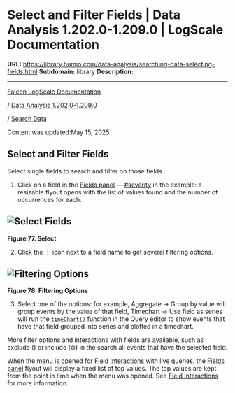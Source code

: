 # Select and Filter Fields | Data Analysis 1.202.0-1.209.0 | LogScale Documentation

**URL:** https://library.humio.com/data-analysis/searching-data-selecting-fields.html
**Subdomain:** library
**Description:** 

---

[Falcon LogScale Documentation](https://library.humio.com)

/ [Data Analysis 1.202.0-1.209.0](data-analysis-docs.html)

/ [Search Data](searching-data.html)

Content was updated:May 15, 2025

## Select and Filter Fields

Select single fields to search and filter on those fields. 

  1. Click on a field in the [Fields panel](searching-data-displaying-fields.html "Display Fields") — [#severity](https://library.humio.com/logscale-repo-schema/logscale-repo-schema-humio-activity-terms-action.html) in the example: a resizable flyout opens with the list of values found and the number of occurrences for each. 

![Select Fields](images/search-data/selecting-fields.png)  
---  
  
**Figure 77. Select**

  

  2. Click the ⋮ icon next to a field name to get several filtering options. 

![Filtering Options](images/search-data/filtering-fields.png)  
---  
  
**Figure 78. Filtering Options**

  

  3. Select one of the options: for example, Aggregate → Group by value will group events by the value of that field, Timechart → Use field as series will run the [`timeChart()`](functions-timechart.html "timeChart\(\)") function in the Query editor to show events that have that field grouped into series and plotted in a timechart. 




More filter options and interactions with fields are available, such as exclude () or include (⊜) in the search all events that have the selected field. 

When the menu is opened for [Field Interactions](searching-data-field-interactions.html "Field Interactions") with live queries, the [Fields panel](searching-data-displaying-fields.html "Display Fields") flyout will display a fixed list of top values. The top values are kept from the point in time when the menu was opened. See [Field Interactions](searching-data-field-interactions.html "Field Interactions") for more information.
